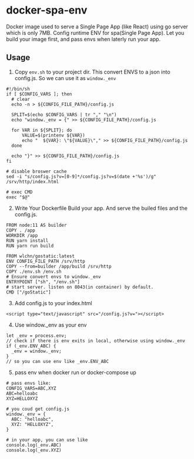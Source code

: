 # docker-spa-env
Docker image used to serve a Single Page App (like React) using go server which is only 7MB.
Config runtime ENV for spa(Single Page App). Let you build your image first, and pass envs when laterly run your app.

## Usage
1. Copy `env.sh` to your project dir. This convert ENVS to a json into config.js. So we can use it as `window._env`
``` shell
#!/bin/sh
if [ $CONFIG_VARS ]; then
  # clear
  echo -n > ${CONFIG_FILE_PATH}/config.js

  SPLIT=$(echo $CONFIG_VARS | tr "," "\n")
  echo "window._env = {" >> ${CONFIG_FILE_PATH}/config.js

  for VAR in ${SPLIT}; do
      VALUE=$(printenv ${VAR})
      echo "  ${VAR}: \"${VALUE}\"," >> ${CONFIG_FILE_PATH}/config.js
  done

  echo "}" >> ${CONFIG_FILE_PATH}/config.js
fi

# disable broswer cache
sed -i "s/config.js?v=[0-9]*/config.js?v=$(date +'%s')/g" /srv/http/index.html

# exec CMD
exec "$@"
```
2. Write Your Dockerfile Build your app. And serve the builed files and the config.js.

```
FROM node:11 AS builder
COPY . /app
WORKDIR /app
RUN yarn install
RUN yarn run build

FROM wlchn/gostatic:latest
ENV CONFIG_FILE_PATH /srv/http
COPY --from=builder /app/build /srv/http
COPY ./env.sh /env.sh
# Ensure convert envs to window._env
ENTRYPOINT ["sh", "/env.sh"]
# start server. listen on 8043(in container) by default.
CMD ["/goStatic"]
```

3. Add config.js to your index.html
```
<script type="text/javascript" src="/config.js?v="></script>
```
4. Use window._env as your env
```
let _env = process.env;
// check if there is env exits in local, otherwise using window._env
if (_env.ENV_ABC) {
  _env = window._env;
}
// so you can use env like _env.ENV_ABC
```

5. pass env when docker run or docker-compose up
```
# pass envs like:
CONFIG_VARS=ABC,XYZ
ABC=helloabc
XYZ=HELLOXYZ

# you coud get config.js
window._env = {
  ABC: "helloabc",
  XYZ: "HELLOXYZ",
}

# in your app, you can use like
console.log(_env.ABC)
console.log(_env.XYZ)
```
